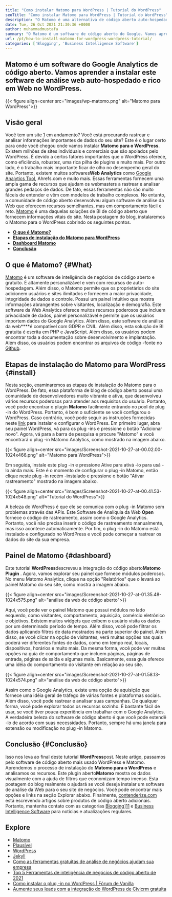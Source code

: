 ```yaml
---
title: "Como instalar Matomo para WordPress | Tutorial do WordPress" 
seoTitle: "Como instalar Matomo para WordPress | Tutorial do WordPress" 
description: "O Matomo é uma alternativa de código aberto auto-hospedado ao Google Analytics. Vamos aprender a instalar este software de análise web rico com ricos no WordPress." 
date: Tue, 26 Oct 2021 21:30:36 +0000
author: muhammadmustafa
summary: "O Matomo é um software de código aberto do Google. Vamos aprender a instalar este software de análise da web auto-hospedado e rico em Web no WordPress." 
url: /pt/how-to-install-matomo-for-wordpress-wordpress-tutorial/
categories: ['Blogging', 'Business Intelligence Software']
---
```


## Matomo é um software do Google Analytics de código aberto. Vamos aprender a instalar este software de análise web auto-hospedado e rico em Web no WordPress.

{{< figure align=center src="images/wp-matomo.png" alt="Matomo para WordPress">}}


## Visão geral
Você tem um site [1][1] em andamento? Você está procurando rastrear e analisar informações importantes de dados do seu site? Este é o lugar certo para onde você chegou onde vamos instalar **Matomo para o WordPress**. Existem milhões de sites individuais e comerciais que são apoiados pelo WordPress. É devido a certos fatores importantes que o WordPress oferece, como eficiência, robustez, uma rica pilha de plugins e muito mais. Por outro lado, é o trabalho mais importante ficar de olho no desempenho geral do site. Portanto, existem muitos softwares**Web Analytics** como [Google Analytics Tool][2], Ahrefs.com e muito mais. Essas ferramentas fornecem uma ampla gama de recursos que ajudam os webmasters a rastrear e analisar grandes pedaços de dados. De fato, essas ferramentas não são muito fáceis de entender e vêm com modelos de trabalho complexos.
No entanto, a comunidade de código aberto desenvolveu algum software de análise da Web que oferecem recursos semelhantes, mas em comportamento fácil e reto. [Matomo][3] é uma daquelas soluções de BI de código aberto que fornecem informações vitais do site. Nesta postagem do blog, instalaremos o Matomo para o WordPress cobrindo os seguintes pontos.
* **[O que é Matomo?][4]** 
* **[Etapas de instalação do Matomo para WordPress][5]** 
* **[Dashboard Matomo][6]** 
* **[Conclusão][7]** 

## O que é Matomo? {#What}

[Matomo][3] é um software de inteligência de negócios de código aberto e gratuito. É altamente personalizável e vem com recursos de auto-hospedagem. Além disso, o Matomo permite que os proprietários do site adicionem usuários e sites ilimitados e fornecem a maior privacidade, integridade de dados e controle. Possui um painel intuitivo que mostra informações abrangentes sobre visitantes, localização e demografia. Este software da Web Analytics oferece muitos recursos poderosos que incluem privacidade de dados, painel personalizável e permite que os usuários importem dados do Google Analytics. Além disso, este software de análise da web****é compatível com GDPR e CNIL. Além disso, esta solução de BI gratuita é escrita em PHP e JavaScript. Além disso, os usuários podem encontrar toda a documentação sobre desenvolvimento e implantação. Além disso, os usuários podem encontrar os arquivos de código -fonte no [Github][8].

## Etapas de instalação do Matomo para WordPress {#install}

Nesta seção, examinaremos as etapas de instalação do Matomo para o WordPress. De fato, essa plataforma de blog de código aberto possui uma comunidade de desenvolvedores muito vibrante e ativa, que desenvolveu vários recursos poderosos para atender aos requisitos do usuário. Portanto, você pode encontrar o plugin **Matomo** facilmente entrando no pool de plug -in do WordPress. Portanto, é bom o suficiente se você configurou o WordPress. Caso contrário, você pode seguir as instruções fornecidas neste [link][1] para instalar e configurar o WordPress. Em primeiro lugar, abra seu painel WordPress, vá para os plug -ins e pressione o botão "Adicionar novo".
Agora, vá para a barra de pesquisa e procure "Matomo" e você encontrará o plug -in Matomo Analytics, como mostrado na imagem abaixo.

{{< figure align=center src="images/Screenshot-2021-10-27-at-00.02.00-1024x466.png" alt="Matomo para WordPress">}}

Em seguida, instale este plug -in e pressione Ative para ativá -lo para usá -lo ainda mais. Este é o momento de configurar o plug -in Matomo, então clique neste plug -in recém -instalado e pressione o botão "Ativar rastreamento" mostrado na imagem abaixo.

{{< figure align=center src="images/Screenshot-2021-10-27-at-00.41.53-1024x548.png" alt="Tutorial do WordPress">}}

A beleza do WordPress é que ele se comunica com o plug -in Matomo sem problemas através das APIs. Este Software de Analíquia da Web **Open** fornece o código de rastreamento, assim como o Google Analytics. Portanto, você não precisa inserir o código de rastreamento manualmente, mas isso acontece automaticamente. Por fim, o plug -in do Matomo está instalado e configurado no WordPress e você pode começar a rastrear os dados do site da sua empresa.

## **Painel de Matomo** {#dashboard}

Este tutorial **WordPress**descreveu a integração do código aberto**Matomo Plugin** . Agora, vamos explorar seu painel que fornece módulos poderosos. No menu Matomo Analytics, clique na opção "Relatórios" que o levará ao painel Matomo do seu site, como mostra a imagem abaixo.

{{< figure align=center src="images/Screenshot-2021-10-27-at-01.35.48-1024x575.png" alt="análise da web de código aberto">}}

Aqui, você pode ver o painel Matomo que possui módulos no lado esquerdo, como visitantes, comportamento, aquisição, comércio eletrônico e objetivos. Existem muitos widgets que exibem o usuário visita os dados por um determinado período de tempo. Além disso, você pode filtrar os dados aplicando filtros de data mostrados na parte superior do painel. Além disso, se você clicar na opção de visitantes, verá muitas opções nas quais poderá ver diferentes fontes de dados, como em tempo real, locais, dispositivos, horários e muito mais. Da mesma forma, você pode ver muitas opções na guia de comportamento que incluem páginas, páginas de entrada, páginas de saída e algumas mais. Basicamente, essa guia oferece uma idéia do comportamento do visitante em relação ao seu site.

{{< figure align=center src="images/Screenshot-2021-10-27-at-01.58.13-1024x574.png" alt="análise da web de código aberto">}}

Assim como o Google Analytics, existe uma opção de aquisição que fornece uma idéia geral de tráfego de várias fontes e plataformas sociais. Além disso, você pode rastrear e analisar suas campanhas. De qualquer forma, você pode explorar todos os recursos sozinho. É bastante fácil de usar, se você tiver pouca experiência em trabalhar com o Google Analytics. A verdadeira beleza do software de código aberto é que você pode estendê -lo de acordo com suas necessidades. Portanto, sempre há uma janela para extensão ou modificação no plug -in Matomo.

## Conclusão {#Conclusão}

Isso nos leva ao final deste tutorial **WordPress**post. Neste artigo, passamos pelo software de código aberto mais usado WordPress e Matomo. Aprendemos o processo de instalação do **Matomo para o WordPress** e analisamos os recursos. Este plugin aberto**Matomo** mostra os dados visualmente com a ajuda de filtros que economizam tempo imenso. Esta postagem do blog realmente o ajudará se você deseja instalar um software de análise da Web para o seu site de negócios. Você pode encontrar mais opções e links na seção Explorar abaixo.
Finalmente, [contenderize.com][9] está escrevendo artigos sobre produtos de código aberto adicionais. Portanto, mantenha contato com as categorias [Blogging][10]][11] e [Business Intelligence Software][12] para notícias e atualizações regulares.

## Explore
  * [Matomo][3]
  * [Plausível][13]
  * [WordPress][1]
  * [Jekyll][14]
  * [Como as ferramentas gratuitas de análise de negócios ajudam sua empresa][15]
  * [Top 5 Ferramentas de inteligência de negócios de código aberto de 2021][16]
  * [Como instalar o plug -in no WordPress | Fórum de Vanilla][17]
  * [Aumente seus leads com a integração do WordPress de Civicrm gratuita][18]



[1]: https://products.containerize.com/blogging/wordpress/
[2]: https://analytics.google.com/analytics/web/
[3]: https://products.containerize.com/business-intelligence/matomo
[4]: #What
[5]: #install
[6]: #dashboard
[7]: #Conclusion
[8]: https://github.com/matomo-org/matomo
[9]: https://www.containerize.com/
[10]: https://products.containerize.com/blogging/
[11]: https://products.containerize.com/healthcare-technologies/
[12]: https://products.containerize.com/business-intelligence/
[13]: https://products.containerize.com/business-intelligence/plausible
[14]: https://products.containerize.com/blogging/jekyll/
[15]: https://blog.containerize.com/2021/03/12/how-free-business-analytics-tools-assist-your-business/
[16]: https://blog.containerize.com/business-intelligence-software/top-5-open-source-business-intelligence-solutions-of-2021/
[17]: https://blog.containerize.com/blogging/how-to-a-install-plugin-in-wordpress-vanilla-forum/
[18]: https://blog.containerize.com/blogging/civicrm-wordpress-integration-wordpress-tutorial/
